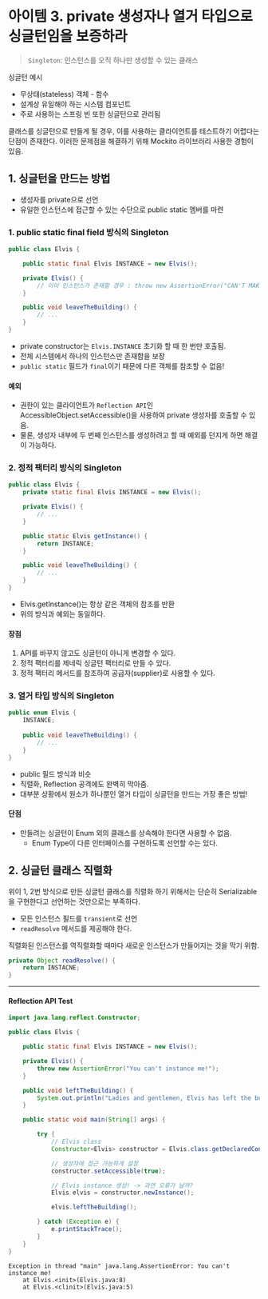 # 아이템 3. private 생성자나 열거 타입으로 싱글턴임을 보증하라

> `Singleton`: 인스턴스를 오직 하나만 생성할 수 있는 클래스

싱글턴 예시

- 무상태(stateless) 객체 - 함수
- 설계상 유일해야 하는 시스템 컴포넌트
- 주로 사용하는 스프링 빈 또한 싱글턴으로 관리됨

클래스를 싱글턴으로 만들게 될 경우, 이를 사용하는 클라이언트를 테스트하기 어렵다는 단점이 존재한다.
이러한 문제점을 해결하기 위해 Mockito 라이브러리 사용한 경험이 있음.

## 1. 싱글턴을 만드는 방법

- 생성자를 private으로 선언
- 유일한 인스턴스에 접근할 수 있는 수단으로 public static 멤버를 마련

### 1. public static final field 방식의 Singleton

```java
public class Elvis {

    public static final Elvis INSTANCE = new Elvis();

    private Elvis() {
        // 이미 인스턴스가 존재할 경우 : throw new AssertionError("CAN'T MAKE INSTANCE");
    }

    public void leaveTheBuilding() {
        // ...
    }
}
```

- private constructor는 `Elvis.INSTANCE` 초기화 할 때 한 번만 호출됨.
- 전체 시스템에서 하나의 인스턴스만 존재함을 보장
- `public static` 필드가 `final`이기 때문에 다른 객체를 참조할 수 없음!

#### 예외

- 권한이 있는 클라이언트가 `Reflection API`인 AccessibleObject.setAccessible()을 사용하여 private 생성자를 호출할 수 있음.
- 물론, 생성자 내부에 두 번째 인스턴스를 생성하려고 할 때 예외를 던지게 하면 해결이 가능하다.

### 2. 정적 팩터리 방식의 Singleton

```java
public class Elvis {
    private static final Elvis INSTANCE = new Elvis();

    private Elvis() {
        // ...
    }

    public static Elvis getInstance() {
        return INSTANCE;
    }

    public void leaveTheBuilding() {
        // ...
    }
}
```

- Elvis.getInstance()는 항상 같은 객체의 참조를 반환
- 위의 방식과 예외는 동일하다.

#### 장점

1. API를 바꾸지 않고도 싱글턴이 아니게 변경할 수 있다. 
2. 정적 팩터리를 제네릭 싱글턴 팩터리로 만들 수 있다.
3. 정적 팩터리 메서드를 참조하여 공급자(supplier)로 사용할 수 있다.

### 3. 열거 타입 방식의 Singleton

```java
public enum Elvis {
    INSTANCE;
    
    public void leaveTheBuilding() {
        // ...
    }
}
```

- public 필드 방식과 비슷
- 직렬화, Reflection 공격에도 완벽히 막아줌.
- 대부분 상황에서 원소가 하나뿐인 열거 타입이 싱글턴을 만드는 가장 좋은 방법!

#### 단점
- 만들려는 싱글턴이 Enum 외의 클래스를 상속해야 한다면 사용할 수 없음.
  - Enum Type이 다른 인터페이스를 구현하도록 선언할 수는 있다.

## 2. 싱글턴 클래스 직렬화

위이 1, 2번 방식으로 만든 싱글턴 클래스를 직렬화 하기 위해서는 단순히 Serializable을 구현한다고 선언하는 것만으로는 부족하다.

- 모든 인스턴스 필드를 `transient`로 선언
- `readResolve` 메서드를 제공해야 한다.

직렬화된 인스턴스를 역직렬화할 때마다 새로운 인스턴스가 만들어지는 것을 막기 위함.

```java
private Object readResolve() {
    return INSTACNE;
}
```

---

#### Reflection API Test

```java
import java.lang.reflect.Constructor;

public class Elvis {

    public static final Elvis INSTANCE = new Elvis();

    private Elvis() {
        throw new AssertionError("You can't instance me!");
    }

    public void leftTheBuilding() {
        System.out.println("Ladies and gentlemen, Elvis has left the building!");
    }

    public static void main(String[] args) {

        try {
            // Elvis class
            Constructor<Elvis> constructor = Elvis.class.getDeclaredConstructor();

            // 생성자에 접근 가능하게 설정
            constructor.setAccessible(true);

            // Elvis instance 생성! -> 과연 오류가 날까?
            Elvis elvis = constructor.newInstance();

            elvis.leftTheBuilding();

        } catch (Exception e) {
            e.printStackTrace();
        }
    }
}

```

```shell
Exception in thread "main" java.lang.AssertionError: You can't instance me!
	at Elvis.<init>(Elvis.java:8)
	at Elvis.<clinit>(Elvis.java:5)
```

